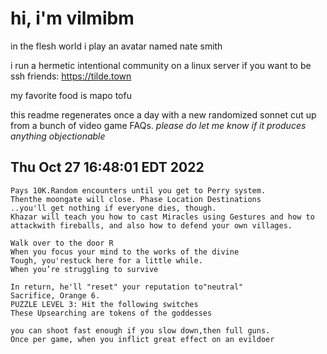 # hi, i'm vilmibm

in the flesh world i play an avatar named nate smith

i run a hermetic intentional community on a linux server if you want to be ssh friends: https://tilde.town

my favorite food is mapo tofu

this readme regenerates once a day with a new randomized sonnet cut up from a bunch of video game FAQs.
_please do let me know if it produces anything objectionable_

## Thu Oct 27 16:48:01 EDT 2022

    Pays 10K.Random encounters until you get to Perry system.
    Thenthe moongate will close. Phase Location Destinations
    ..you'll get nothing if everyone dies, though.
    Khazar will teach you how to cast Miracles using Gestures and how to attackwith fireballs, and also how to defend your own villages.
    
    Walk over to the door R
    When you focus your mind to the works of the divine
    Tough, you'restuck here for a little while.
    When you’re struggling to survive
    
    In return, he'll "reset" your reputation to"neutral"
    Sacrifice, Orange 6.
    PUZZLE LEVEL 3: Hit the following switches
    These Upsearching are tokens of the goddesses
    
    you can shoot fast enough if you slow down,then full guns.
    Once per game, when you inflict great effect on an evildoer
